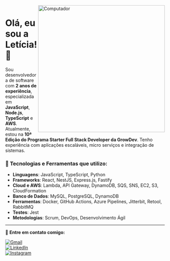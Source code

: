 <img src="https://raw.githubusercontent.com/MicaelliMedeiros/micaellimedeiros/master/image/computer-illustration.png" min-width="400px" max-width="400px" width="400px" align="right" alt="Computador">

# Olá, eu sou a Letícia! 👋

Sou desenvolvedora de software com **2 anos de experiência**, especializada em **JavaScript**, **Node.js**, **TypeScript** e **AWS**. Atualmente, estou na **10ª Edição do Programa Starter Full Stack Developer da GrowDev**. Tenho experiência com aplicações escaláveis, micro serviços e integração de sistemas.

### 🔧 **Tecnologias e Ferramentas que utilizo:**
- **Linguagens**: JavaScript, TypeScript, Python
- **Frameworks**: React, NestJS, Express.js, Fastify
- **Cloud e AWS**: Lambda, API Gateway, DynamoDB, SQS, SNS, EC2, S3, CloudFormation
- **Banco de Dados**: MySQL, PostgreSQL, DynamoDB
- **Ferramentas**: Docker, GitHub Actions, Azure Pipelines, Jitterbit, Retool, RabbitMQ
- **Testes**: Jest
- **Metodologias**: Scrum, DevOps, Desenvolvimento Ágil

---

💌 **Entre em contato comigo:**

[![Gmail](https://img.shields.io/badge/-Gmail-%23333?style=for-the-badge&logo=microsoft&logoColor=white)](mailto:leticiarutsatz099@gmail.com)  
[![LinkedIn](https://img.shields.io/badge/-LinkedIn-%230077B5?style=for-the-badge&logo=linkedin&logoColor=white)](https://www.linkedin.com/in/leticia-rutsatz-21ab801b1/)  
[![Instagram](https://img.shields.io/badge/-Instagram-%23E4405F?style=for-the-badge&logo=instagram&logoColor=white)](https://www.instagram.com/lleticiarutsatz/)



